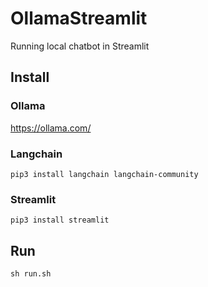# OllamaStreamlit
Running local chatbot in Streamlit

## Install
### Ollama
https://ollama.com/

### Langchain

```
pip3 install langchain langchain-community
```

### Streamlit
```
pip3 install streamlit
```

## Run
```
sh run.sh
```
